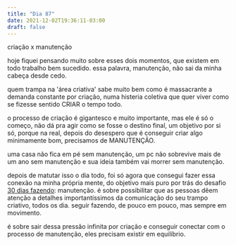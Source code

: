 ```yaml
---
title: "Dia 87"
date: 2021-12-02T19:36:11-03:00
draft: false
---
```


criação x manutenção

hoje fiquei pensando muito sobre esses dois momentos, que existem em todo trabalho bem sucedido. essa palavra, manutenção, não sai da minha cabeça desde cedo. 

quem trampa na 'área criativa' sabe muito bem como é massacrante a demanda constante por criação, numa histeria coletiva que quer viver como se fizesse sentido CRIAR o tempo todo.

o processo de criação é gigantesco e muito importante, mas ele é só o começo, não dá pra agir como se fosse o destino final, um objetivo por si só, porque na real, depois do desespero que é conseguir criar algo minimamente bom, precisamos de MANUTENÇÃO. 

uma casa não fica em pé sem manutenção, um pc não sobrevive mais de um ano sem manutenção e sua ideia também vai morrer sem manutenção. 

depois de matutar isso o dia todo, foi só agora que consegui fazer essa conexão na minha própria mente, do objetivo mais puro por trás do desafio [30 dias fazendo](https://30dias.engajaflix.club): manutenção. é sobre possibilitar que as pessoas dêem atenção a detalhes importantíssimos da comunicação do seu trampo criativo, todos os dia. seguir fazendo, de pouco em pouco, mas sempre em movimento.

é sobre sair dessa pressão infinita por criação e conseguir conectar com o processo de manutenção, eles precisam existir em equilíbrio. 